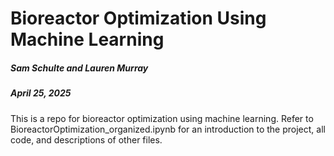 # Bioreactor Optimization Using Machine Learning
##### Sam Schulte and Lauren Murray
##### April 25, 2025

This is a repo for bioreactor optimization using machine learning. Refer to BioreactorOptimization_organized.ipynb for an introduction to the project, all code, and descriptions of other files. 
